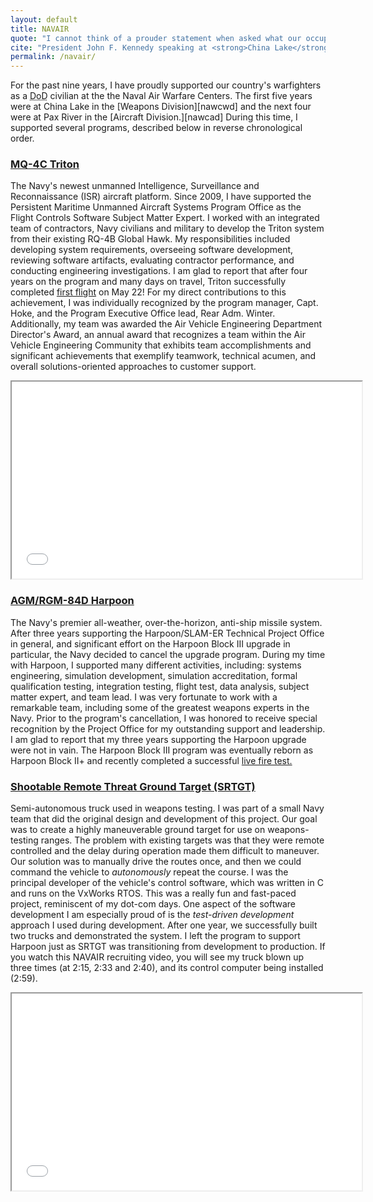 ```yaml
---
layout: default
title: NAVAIR
quote: "I cannot think of a prouder statement when asked what our occupation may be than to say 'I serve the United States of America.'"
cite: "President John F. Kennedy speaking at <strong>China Lake</strong>"
permalink: /navair/
---
```


<p class="lead" markdown="1">For the past nine years, I have proudly supported our country's warfighters as a <abbr title="Department of Defense">DoD</abbr> civilian at the the Naval Air Warfare Centers.  The first five years were at China Lake in the [Weapons Division][nawcwd] and the next four were at Pax River in the [Aircraft Division.][nawcad]  During this time, I supported several programs, described below in reverse chronological order.</p>

### [MQ-4C Triton][triton]

The Navy's newest unmanned Intelligence, Surveillance and Reconnaissance (ISR) aircraft platform.  Since 2009, I have supported the Persistent Maritime Unmanned Aircraft Systems Program Office as the Flight Controls Software Subject Matter Expert.  I worked with an integrated team of contractors, Navy civilians and military to develop the Triton system from their existing RQ-4B Global Hawk.  My responsibilities included developing system requirements, overseeing software development, reviewing software artifacts, evaluating contractor performance, and conducting engineering investigations.  I am glad to report that after four years on the program and many days on travel, Triton successfully completed [first flight][first] on May 22!  For my direct contributions to this achievement, I was individually recognized by the program manager, Capt. Hoke, and the Program Executive Office lead, Rear Adm. Winter.  Additionally, my team was awarded the Air Vehicle Engineering Department Director's Award, an annual award that recognizes a team within the Air Vehicle Engineering Community that exhibits team accomplishments and significant achievements that exemplify teamwork, technical acumen, and overall solutions-oriented approaches to customer support.

<div class="text-center hidden-print">
  <iframe width="560" height="315" src="//www.youtube.com/embed/K6eWxiRv5Do" allowfullscreen></iframe>
</div>

### [AGM/RGM-84D Harpoon][harpoon]

The Navy's premier all-weather, over-the-horizon, anti-ship missile system.  After three years supporting the Harpoon/SLAM-ER Technical Project Office in general, and significant effort on the Harpoon Block III upgrade in particular, the Navy decided to cancel the upgrade program.  During my time with Harpoon, I supported many different activities, including: systems engineering, simulation development, simulation accreditation, formal qualification testing, integration testing, flight test, data analysis, subject matter expert, and team lead.  I was very fortunate to work with a remarkable team, including some of the greatest weapons experts in the Navy.  Prior to the program's cancellation, I was honored to receive special recognition by the Project Office for my outstanding support and leadership.  I am glad to report that my three years supporting the Harpoon upgrade were not in vain.  The Harpoon Block III program was eventually reborn as Harpoon Block II+ and recently completed a successful [live fire test.][fire]

### [Shootable Remote Threat Ground Target (SRTGT)][srtgt]

Semi-autonomous truck used in weapons testing.  I was part of a small Navy team that did the original design and development of this project.  Our goal was to create a highly maneuverable ground target for use on weapons-testing ranges.  The problem with existing targets was that they were remote controlled and the delay during operation made them difficult to maneuver.  Our solution was to manually drive the routes once, and then we could command the vehicle to <em>autonomously</em> repeat the course.  I was the principal developer of the vehicle's control software, which was written in C and runs on the VxWorks RTOS.  This was a really fun and fast-paced project, reminiscent of my dot-com days.  One aspect of the software development I am especially proud of is the <em>test-driven development</em> approach I used during development.  After one year, we successfully built two trucks and demonstrated the system.  I left the program to support Harpoon just as SRTGT was transitioning from development to production.  If you watch this NAVAIR recruiting video, you will see my truck blown up three times (at 2:15, 2:33 and 2:40), and its control computer being installed (2:59).

<div class="text-center hidden-print">
<iframe width="560" height="315" src="//www.youtube.com/embed/tjPAqjYpZSk" allowfullscreen></iframe>
</div>

[nawcwd]: http://www.navair.navy.mil/nawcwd/
[nawcad]: http://www.navair.navy.mil/nawcad/
[triton]: http://www.navair.navy.mil/index.cfm?fuseaction=home.displayPlatform&amp;key=F685F52A-DAB8-43F4-B604-47425A4166F1
[first]: http://www.navair.navy.mil/index.cfm?fuseaction=home.NavairNewsStory&amp;id=5360
[harpoon]: http://www.navair.navy.mil/index.cfm?fuseaction=home.displayPlatform&amp;key=534C209F-1DD4-497C-B119-2ED33ED34DF7
[fire]: http://www.navair.navy.mil/index.cfm?fuseaction=home.NAVAIRNewsStory&amp;id=5411
[srtgt]: http://www.navair.navy.mil/targets/CESD/01_aboutus/aboutus.html#SRTGT
